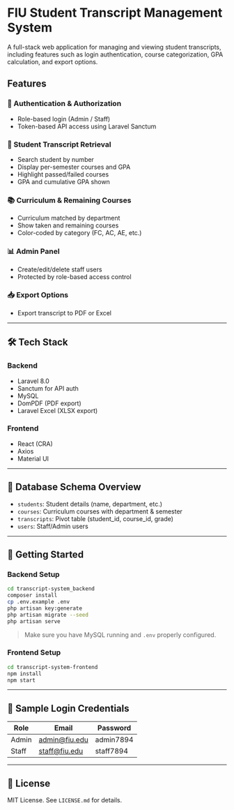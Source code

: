 # FIU Student Transcript Management System

A full-stack web application for managing and viewing student transcripts, including features such as login authentication, course categorization, GPA calculation, and export options.

## Features

### 🔐 Authentication & Authorization
- Role-based login (Admin / Staff)
- Token-based API access using Laravel Sanctum

### 📄 Student Transcript Retrieval
- Search student by number
- Display per-semester courses and GPA
- Highlight passed/failed courses
- GPA and cumulative GPA shown

### 📚 Curriculum & Remaining Courses
- Curriculum matched by department
- Show taken and remaining courses
- Color-coded by category (FC, AC, AE, etc.)

### 📊 Admin Panel
- Create/edit/delete staff users
- Protected by role-based access control

### 📥 Export Options
- Export transcript to PDF or Excel

---

## 🛠 Tech Stack

### Backend
- Laravel 8.0
- Sanctum for API auth
- MySQL
- DomPDF (PDF export)
- Laravel Excel (XLSX export)

### Frontend
- React (CRA)
- Axios
- Material UI

---

## 🧱 Database Schema Overview

- `students`: Student details (name, department, etc.)
- `courses`: Curriculum courses with department & semester
- `transcripts`: Pivot table (student_id, course_id, grade)
- `users`: Staff/Admin users

---

## 🚀 Getting Started

### Backend Setup

```bash
cd transcript-system_backend
composer install
cp .env.example .env
php artisan key:generate
php artisan migrate --seed
php artisan serve
```

> Make sure you have MySQL running and `.env` properly configured.

### Frontend Setup

```bash
cd transcript-system-frontend
npm install
npm start
```

---

## 🔑 Sample Login Credentials

| Role   | Email            | Password  |
|--------|------------------|-----------|
| Admin  | admin@fiu.edu    | admin7894  |
| Staff  | staff@fiu.edu    | staff7894  |

---

## 📄 License

MIT License. See `LICENSE.md` for details.
